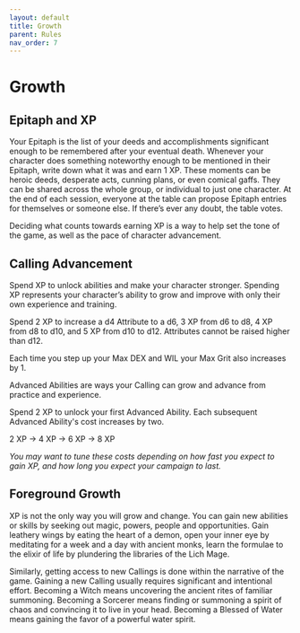 ```yaml
---
layout: default
title: Growth
parent: Rules
nav_order: 7
---
```


# Growth

## Epitaph and XP

Your Epitaph is the list of your deeds and accomplishments significant enough to be remembered after your eventual death. Whenever your character does something noteworthy enough to be mentioned in their Epitaph, write down what it was and earn 1 XP. These moments can be heroic deeds, desperate acts, cunning plans, or even comical gaffs. They can be shared across the whole group, or individual to just one character. At the end of each session, everyone at the table can propose Epitaph entries for themselves or someone else. If there’s ever any doubt, the table votes.

Deciding what counts towards earning XP is a way to help set the tone of the game, as well as the pace of character advancement.

## Calling Advancement

Spend XP to unlock abilities and make your character stronger. Spending XP represents your character’s ability to grow and improve with only their own experience and training.

Spend 2 XP to increase a d4 Attribute to a d6, 3 XP from d6 to d8, 4 XP from d8 to d10, and 5 XP from d10 to d12. Attributes cannot be raised higher than d12.

Each time you step up your Max DEX and WIL your Max Grit also increases by 1.

Advanced Abilities are ways your Calling can grow and advance from practice and experience.

Spend 2 XP to unlock your first Advanced Ability. Each subsequent Advanced Ability's cost increases by two.

2 XP → 4 XP → 6 XP → 8 XP 

*You may want to tune these costs depending on how fast you expect to gain XP, and how long you expect your campaign to last.*

## Foreground Growth

XP is not the only way you will grow and change. You can gain new abilities or skills by seeking out magic, powers, people and opportunities. Gain leathery wings by eating the heart of a demon, open your inner eye by meditating for a week and a day with ancient monks, learn the formulae to the elixir of life by plundering the libraries of the Lich Mage.

Similarly, getting access to new Callings is done within the narrative of the game. Gaining a new Calling usually requires significant and intentional effort. Becoming a Witch means uncovering the ancient rites of familiar summoning. Becoming a Sorcerer means finding or summoning a spirit of chaos and convincing it to live in your head. Becoming a Blessed of Water means gaining the favor of a powerful water spirit.